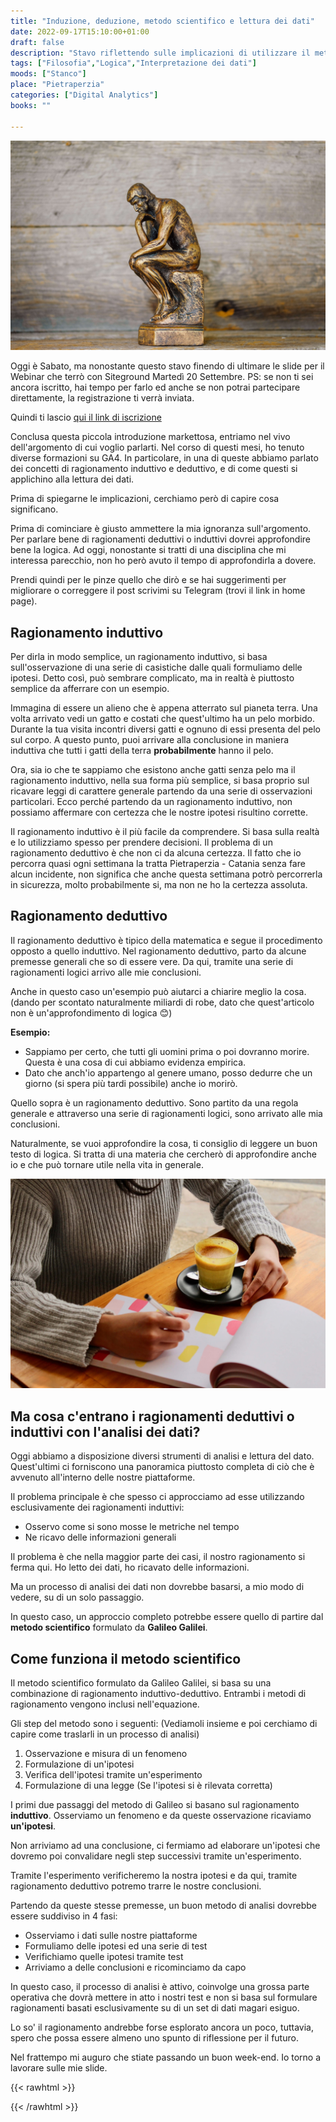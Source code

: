 ```yaml
---
title: "Induzione, deduzione, metodo scientifico e lettura dei dati"
date: 2022-09-17T15:10:00+01:00
draft: false
description: "Stavo riflettendo sulle implicazioni di utilizzare il metodo induttivo o deduttivo per la lettura dei dati"
tags: ["Filosofia","Logica","Interpretazione dei dati"]
moods: ["Stanco"]
place: "Pietraperzia"
categories: ["Digital Analytics"]
books: ""

---
```




![Statua che pensa](statua-che-pensa.jpeg)

Oggi è Sabato, ma nonostante questo stavo finendo di ultimare le slide per il Webinar che terrò con Siteground Martedì 20 Settembre. PS: se non ti sei ancora iscritto, hai tempo per farlo ed anche se non potrai partecipare direttamente, la registrazione ti verrà inviata. 

Quindi ti lascio [qui il link di iscrizione](https://www.crowdcast.io/e/scopri-google-analytics-4)

Conclusa questa piccola introduzione markettosa, entriamo nel vivo dell'argomento di cui voglio parlarti. Nel corso di questi mesi, ho tenuto diverse formazioni su GA4. In particolare, in una di queste abbiamo parlato dei concetti di ragionamento induttivo e deduttivo, e di come questi si applichino alla lettura dei dati. 

Prima di spiegarne le implicazioni, cerchiamo però di capire cosa significano. 

Prima di cominciare è giusto ammettere la mia ignoranza sull'argomento. Per parlare bene di ragionamenti deduttivi o induttivi dovrei approfondire bene la logica. Ad oggi, nonostante si tratti di una disciplina che mi interessa parecchio, non ho però avuto il tempo di approfondirla a dovere. 

Prendi quindi per le pinze quello che dirò e se hai suggerimenti per migliorare o correggere il post scrivimi su Telegram (trovi il link in home page).

## Ragionamento induttivo
Per dirla in modo semplice, un ragionamento induttivo, si basa sull'osservazione di una serie di casistiche dalle quali formuliamo delle ipotesi. Detto così, può sembrare complicato, ma in realtà è piuttosto semplice da afferrare con un esempio. 

Immagina di essere un alieno che è appena atterrato sul pianeta terra. Una volta arrivato vedi un gatto e costati che quest'ultimo ha un pelo morbido. Durante la tua visita incontri diversi gatti e ognuno di essi presenta del pelo sul corpo. A questo punto, puoi arrivare alla conclusione in maniera induttiva che tutti i gatti della terra **probabilmente** hanno il pelo.

Ora, sia io che te sappiamo che esistono anche gatti senza pelo ma il ragionamento induttivo, nella sua forma più semplice, si basa proprio sul ricavare leggi di carattere generale partendo da una serie di osservazioni particolari. Ecco perché partendo da un ragionamento induttivo, non possiamo affermare con certezza che le nostre ipotesi risultino corrette. 

Il ragionamento induttivo è il più facile da comprendere. Si basa sulla realtà e lo utilizziamo spesso per prendere decisioni. Il problema di un ragionamento deduttivo è che non ci da alcuna certezza. Il fatto che io percorra quasi ogni settimana la tratta Pietraperzia - Catania senza fare alcun incidente, non significa che anche questa settimana potrò percorrerla in sicurezza, molto probabilmente si, ma non ne ho la certezza assoluta.

## Ragionamento deduttivo
Il ragionamento deduttivo è tipico della matematica e segue il procedimento opposto a quello induttivo. Nel ragionamento deduttivo, parto da alcune premesse generali che so di essere vere. Da qui, tramite una serie di ragionamenti logici arrivo alle mie conclusioni. 

Anche in questo caso un'esempio può aiutarci a chiarire meglio la cosa. (dando per scontato naturalmente miliardi di robe, dato che quest'articolo non è un'approfondimento di logica 😊)

**Esempio:** 

- Sappiamo per certo, che tutti gli uomini prima o poi dovranno morire. Questa è una cosa di cui abbiamo evidenza empirica. 
- Dato che anch'io appartengo al genere umano, posso dedurre che un giorno (si spera più tardi possibile) anche io morirò. 

Quello sopra è un ragionamento deduttivo. Sono partito da una regola generale e attraverso una serie di ragionamenti logici, sono arrivato alle mia conclusioni. 

Naturalmente, se vuoi approfondire la cosa, ti consiglio di leggere un buon testo di logica. Si tratta di una materia che cercherò di approfondire anche io e che può tornare utile nella vita in generale.


![Donna che scrive sulla scrivania](ragionamento.jpeg)

## Ma cosa c'entrano i ragionamenti deduttivi o induttivi con l'analisi dei dati? 

Oggi abbiamo a disposizione diversi strumenti di analisi e lettura del dato. Quest'ultimi ci forniscono una panoramica piuttosto completa di ciò che è avvenuto all'interno delle nostre piattaforme.

Il problema principale è che spesso ci approcciamo ad esse utilizzando esclusivamente dei ragionamenti induttivi: 
  
  - Osservo come si sono mosse le metriche nel tempo
  - Ne ricavo delle informazioni generali

Il problema è che nella maggior parte dei casi, il nostro ragionamento si ferma qui. Ho letto dei dati, ho ricavato delle informazioni. 

Ma un processo di analisi dei dati non dovrebbe basarsi, a mio modo di vedere, su di un solo passaggio. 

In questo caso, un approccio completo potrebbe essere quello di partire dal **metodo scientifico** formulato da **Galileo Galilei**. 

## Come funziona il metodo scientifico

Il metodo scientifico formulato da Galileo Galilei, si basa su una combinazione di ragionamento induttivo-deduttivo. Entrambi i metodi di ragionamento vengono inclusi nell'equazione. 

Gli step del metodo sono i seguenti: (Vediamoli insieme e poi cerchiamo di capire come traslarli in un processo di analisi)

1. Osservazione e misura di un fenomeno
2. Formulazione di un'ipotesi
3. Verifica dell'ipotesi tramite un'esperimento
4. Formulazione di una legge (Se l'ipotesi si è rilevata corretta)

I primi due passaggi del metodo di Galileo si basano sul ragionamento **induttivo**. Osserviamo un fenomeno e da queste osservazione ricaviamo **un'ipotesi**. 

Non arriviamo ad una conclusione, ci fermiamo ad elaborare un'ipotesi che dovremo poi convalidare negli step successivi tramite un'esperimento. 

Tramite l'esperimento verificheremo la nostra ipotesi e da qui, tramite ragionamento deduttivo potremo trarre le nostre conclusioni. 

Partendo da queste stesse premesse, un buon metodo di analisi dovrebbe essere suddiviso in 4 fasi: 

- Osserviamo i dati sulle nostre piattaforme
- Formuliamo delle ipotesi ed una serie di test
- Verifichiamo quelle ipotesi tramite test
- Arriviamo a delle conclusioni e ricominciamo da capo

In questo caso, il processo di analisi è attivo, coinvolge una grossa parte operativa che dovrà mettere in atto i nostri test e non si basa sul formulare ragionamenti basati esclusivamente su di un set di dati magari esiguo. 

Lo so' il ragionamento andrebbe forse esplorato ancora un poco, tuttavia, spero che possa essere almeno uno spunto di riflessione per il futuro. 

Nel frattempo mi auguro che stiate passando un buon week-end. Io torno a lavorare sulle mie slide. 


{{< rawhtml >}}

<script>
  dataLayer.push({
    'event':'Lettura Blog Post',
    'Titolo':'Induzione, deduzione, metodo scientifico e lettura dei dati',
    'categoria':'Digital Analytics',
    'tag':'Filosofia, Logica, Interpretazione dei dati',
    'libro':'',
    'data':'17 Settembre'
  })
</script>

{{< /rawhtml >}}